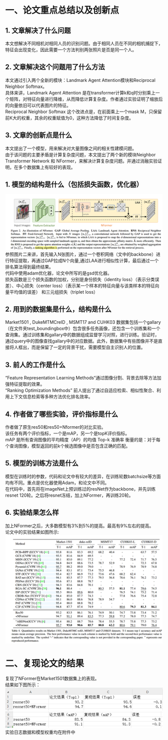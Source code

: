 # 一、论文重点总结以及创新点
## 1. 文章解决了什么问题  
本文想解决不同相机对相同人员的识别问题。由于相同人员在不同的相机捕捉下，特征会出现变化，因此需要一个方法判别两张照片是否是同一个人。
## 2. 文章解决这个问题用了什么方法  
本文通过引入两个全新的模块：Landmark Agent Attention模块和Reciprocal Neighbor Softmax。  
具体来讲，Landmark Agent Attention 是在transformer计算k和q时分别乘上一个矩阵，对特征向量进行降维，从而降低计算复杂度。作者通过实验证明了缩放后的向量依旧可以代表图片的特征。  
Reciprocal Neighbor Softmax 这个改进点是，在前面乘上一个mask M，只保留前K大的权重，其余的权重赋值为0，这种方法降低了时间复杂度。  
## 3. 文章的创新点是什么    
本文提出了一个模型，用来解决对大量图像之间的相关性建模问题。  
由于该问题的主要矛盾是计算复杂度问题，本文提出了两个新的模块Neighbor Transformer Network 和 NFormer，来解决计算复杂度问题。并通过消融实验证明，在多个数据集上有较好的表现。  
   

## 1. 模型的结构是什么（包括损失函数，优化器）    
![](./NFormer复现报告/figure2.png)
参照图片二来讲，首先输入N张图片，通过一个卷积网络（文中的backbone）进行特征提取，再通过GAP拉成N个向量,通过LAA进行相似性计算，最后通过一个排名算法得到最终结果。  
代码中使用adam优化器，论文中所写的是gsd优化器。  
损失函数是三个损失函数的加权，分别是身份损失（identity loss）（表示分类误差）、中心损失（center loss）（表示某一个样本的特征向量与该类样本的特征向量平均值的误差） 和三元组损失（triplet loss）

## 2. 用到的数据集是什么，结构是什么    
Market1501 , DukeMTMCreID , MSMT17 and CUHK03
数据集包括一个gallary（在文件夹test_boundingbox中）包含很多任务画像，还包含一个训练集和一个查询集。通过训练集和gallary中的数据组成监督学习对照，进行训练。验证时，通过query中的图像查找gallary中的对应数据。此外，数据集中有些图像并不是直接将人框出，而是保留了一定的背景干扰，需要模型自主识别人的位置。
## 3. 前人的工作是什么  
“Feature Representation Learning Methods“通过图像分割、背景去除等方法加强特征提取的效果。  
 “Ranking Optimization Methods” 前人提出了通过自适应检索、相似性聚合、利用上下文信息检索等多种方法优化排名效率。
## 4. 作者做了哪些实验，评价指标是什么  
作者做了原生res50和res50+Nformer的对比实验。  
该任务有两个评价指标，一个是mAP，另一个是topK评价指标。  
mAP 是所有查询图像的平均精度（AP）的均值
Top-k 准确率 衡量的是：对于每个查询图像，模型返回的前k个候选图像中是否包含正确的匹配。
## 5. 模型的训练方法是什么  
模型在训练时的参数，代码和论文中有较大的差异，在训练轮数batchsize等方面均有不同。重点是优化器使用Adam，和论文中不同。  
在代码中，首先将在imageNet上预训练过的resNet作为backbone，并先训练resnet 120轮。之后将resnet冻结，加上NFormer，再训练20轮。
## 6. 实验结果怎么样  
加上NFormer之后，大多数模型有3%到5%的提高。最高有9%左右的提高。  
论文中的实验结果如图所示:
![](./NFormer复现报告/exp_result.png)

# 二、复现论文的结果  
复现了NFormer在Market1501数据集上的表现。  
结果如下图所示：  
![](./NFormer复现报告/table1.png)
![](./NFormer复现报告/table2.png)  
实验日志数据和模型权重均在附件中

